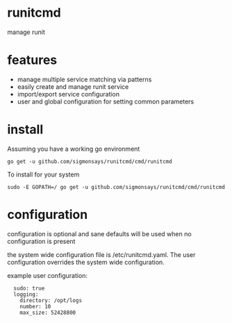 # runitcmd

manage runit

# features
- manage multiple service matching via patterns
- easily create and manage runit service
- import/export service configuration
- user and global configuration for setting common parameters

# install

Assuming you have a working go environment

    go get -u github.com/sigmonsays/runitcmd/cmd/runitcmd

To install for your system

    sudo -E GOPATH=/ go get -u github.com/sigmonsays/runitcmd/cmd/runitcmd


# configuration

configuration is optional and sane defaults will be used when no configuration is present

the system wide configuration file is /etc/runitcmd.yaml. The user configuration overrides the system
wide configuration.

example user configuration:

      sudo: true
      logging:
        directory: /opt/logs
        number: 10
        max_size: 52428800


